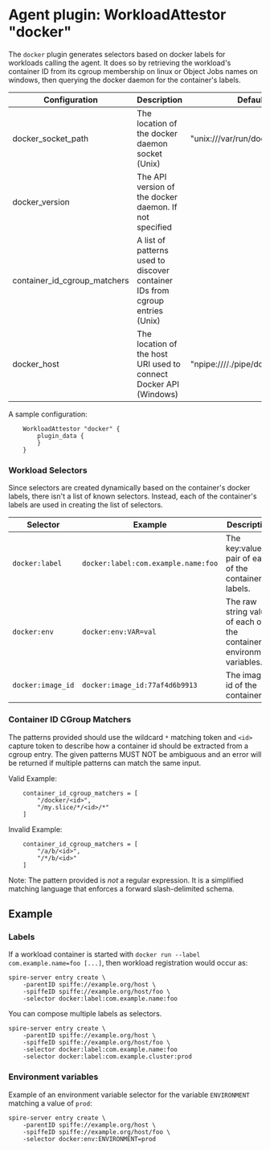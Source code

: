 # Agent plugin: WorkloadAttestor "docker"

The `docker` plugin generates selectors based on docker labels for workloads calling the agent.
It does so by retrieving the workload's container ID from its cgroup membership on linux or Object Jobs names on windows, 
then querying the docker daemon for the container's labels.

| Configuration | Description | Default      |
| ------------- | ----------- | ------------ |
| docker_socket_path | The location of the docker daemon socket (Unix) | "unix:///var/run/docker.sock" |
| docker_version | The API version of the docker daemon. If not specified | |
| container_id_cgroup_matchers | A list of patterns used to discover container IDs from cgroup entries (Unix) |
| docker_host | The location of the host URI used to connect Docker API (Windows) | "npipe:////./pipe/docker_engine" | 

A sample configuration:

```
    WorkloadAttestor "docker" {
        plugin_data {
        }
    }
```

### Workload Selectors

Since selectors are created dynamically based on the container's docker labels, there isn't a list of known selectors.
Instead, each of the container's labels are used in creating the list of selectors.

| Selector          | Example                             | Description                                           |
| ----------------- | ----------------------------------- | ----------------------------------------------------- |
| `docker:label`    | `docker:label:com.example.name:foo` | The key:value pair of each of the container's labels.                  |
| `docker:env`      | `docker:env:VAR=val`                | The raw string value of each of the container's environment variables. |
| `docker:image_id` | `docker:image_id:77af4d6b9913`      | The image id of the container.                                         |

### Container ID CGroup Matchers

The patterns provided should use the wildcard `*` matching token and `<id>` capture token
to describe how a container id should be extracted from a cgroup entry. The
given patterns MUST NOT be ambiguous and an error will be returned if multiple
patterns can match the same input.

Valid Example:
```
    container_id_cgroup_matchers = [
        "/docker/<id>",
        "/my.slice/*/<id>/*"
    ]
```

Invalid Example:
```
    container_id_cgroup_matchers = [
        "/a/b/<id>",
        "/*/b/<id>"
    ]
```

Note: The pattern provided is *not* a regular expression. It is a simplified matching
language that enforces a forward slash-delimited schema.

## Example
### Labels
If a workload container is started with `docker run --label com.example.name=foo [...]`, then workload registration would occur as:
```
spire-server entry create \
    -parentID spiffe://example.org/host \
    -spiffeID spiffe://example.org/host/foo \
    -selector docker:label:com.example.name:foo
```

You can compose multiple labels as selectors.
```
spire-server entry create \
    -parentID spiffe://example.org/host \
    -spiffeID spiffe://example.org/host/foo \
    -selector docker:label:com.example.name:foo
    -selector docker:label:com.example.cluster:prod
```

### Environment variables

Example of an environment variable selector for the variable `ENVIRONMENT`
matching a value of `prod`:
```
spire-server entry create \
    -parentID spiffe://example.org/host \
    -spiffeID spiffe://example.org/host/foo \
    -selector docker:env:ENVIRONMENT=prod
```
